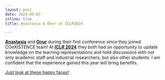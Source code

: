 ```yaml
---
layout: post 
date: 2024-05-07 
inline: true 
title: Anastasia & Onur at ICLR2024

--- 
```


[**Anastasia**](https://www.linkedin.com/in/anastasia-psarou) and [**Onur**](https://www.linkedin.com/in/aonurakman) during their first conference since they joined COeXISTENCE team! At [**ICLR 2024**](https://iclr.cc/) they both had an opportunity to update knowledge on the learning representations and hold discussions with not only academic staff and industrial researchers, but also other students. I am confident that the experience gained this year will bring benefits. 

[Just look at these happy faces!](https://github.com/RafalKucharskiPK/rafalkucharskipk.github.io/blob/master/assets/pdf/ICLR.pdf)
